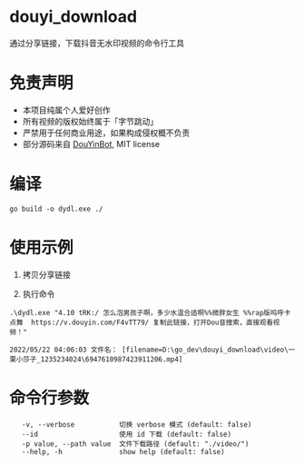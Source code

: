 # douyi_download
通过分享链接，下载抖音无水印视频的命令行工具

# 免责声明
- 本项目纯属个人爱好创作
- 所有视频的版权始终属于「字节跳动」
- 严禁用于任何商业用途，如果构成侵权概不负责
- 部分源码来自 [DouYinBot](https://github.com/lifei6671/DouYinBot),  MIT license

# 编译
```
go build -o dydl.exe ./
```

# 使用示例
1. 拷贝分享链接

2. 执行命令
```
.\dydl.exe "4.10 tRK:/ 怎么泡男孩子啊，多少水温合适啊%%微胖女生 %%rap版呜呼卡点舞  https://v.douyin.com/F4vTT79/ 复制此链接，打开Dou音搜索，直接观看视频！"

2022/05/22 04:06:03 文件名： [filename=D:\go_dev\douyi_download\video\一栗小莎子_1235234024\6947610987423911206.mp4]
```

# 命令行参数
```
   -v, --verbose           切换 verbose 模式 (default: false)
   --id                    使用 id 下载 (default: false)
   -p value, --path value  文件下载路径 (default: "./video/")
   --help, -h              show help (default: false)
```